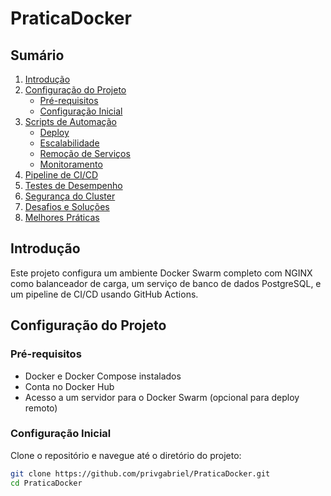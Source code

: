 # PraticaDocker

## Sumário

1. [Introdução](#introdução)
2. [Configuração do Projeto](#configuração-do-projeto)
   - [Pré-requisitos](#pré-requisitos)
   - [Configuração Inicial](#configuração-inicial)
3. [Scripts de Automação](#scripts-de-automação)
   - [Deploy](#deploy)
   - [Escalabilidade](#escalabilidade)
   - [Remoção de Serviços](#remoção-de-serviços)
   - [Monitoramento](#monitoramento)
4. [Pipeline de CI/CD](#pipeline-de-cicd)
5. [Testes de Desempenho](#testes-de-desempenho)
6. [Segurança do Cluster](#segurança-do-cluster)
7. [Desafios e Soluções](#desafios-e-soluções)
8. [Melhores Práticas](#melhores-práticas)

## Introdução

Este projeto configura um ambiente Docker Swarm completo com NGINX como balanceador de carga, um serviço de banco de dados PostgreSQL, e um pipeline de CI/CD usando GitHub Actions.

## Configuração do Projeto

### Pré-requisitos

- Docker e Docker Compose instalados
- Conta no Docker Hub
- Acesso a um servidor para o Docker Swarm (opcional para deploy remoto)

### Configuração Inicial

Clone o repositório e navegue até o diretório do projeto:

```bash
git clone https://github.com/privgabriel/PraticaDocker.git
cd PraticaDocker
